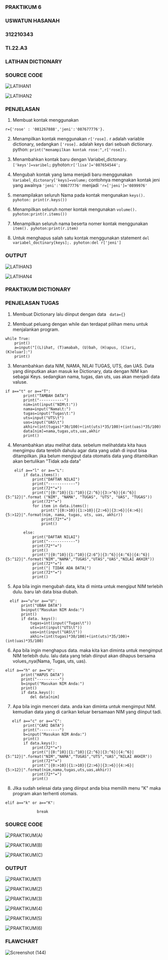 ### PRAKTIKUM 6
### USWATUN HASANAH
### 312210343
### TI.22.A3
### LATIHAN DICTIONARY
### SOURCE CODE

![LATIHAN1](https://user-images.githubusercontent.com/115516474/204223756-12eba764-4b81-4aa5-98f6-c8c65bb0fcc8.png)

![LATIHAN2](https://user-images.githubusercontent.com/115516474/204223950-4ef27932-44f1-4d52-a364-6797961de6f0.png)

### PENJELASAN

1. Membuat kontak menggunakan 

`
r={'rose' : '081267888','jeni':'087677776'}.
`

2. Menampilkan kontak menggunakan `r['rose].` r adalah variable dictionary, sedangkan `['rose].` adalah keys dari sebuah dictionary. python:
`
print("menampilkan kontak rose:",r['rose]).
`

3. Menambahkan kontak baru dengan Variabel_dictonary.`['keys']=varibel;` pyhoton:`r['lisa']='087654544';`

4. Mengubah kontak yang lama menjadi baru menggunakan `Variabel_dictonary['keys]=volume;` contohnya mengnakan kontak jeni yang awalnya
`'jeni':'08677776'`  menjadi
`'r=['jeni']='0899976'`

5. menampilakan seluruh Nama pada kontak mengunakan `keys(). pyhoton: print(r.keys())`

6. Menampilkan seluruh nomer kontak mengunakan `volume(). pyhoton:print(r.items())`

7. Menampilkan seluruh nama beserta nomer kontak menggunakan `item(). pyhoton:print(r.item)`

8. Untuk menghapus salah satu kontak menggunakan statement `del variabel_doctinary[keys];. pyhoton:del r['jeni']`

### OUTPUT

![LATIHAN3](https://user-images.githubusercontent.com/115516474/204227231-8eb4d080-26f1-45fe-8844-a3446847a0cf.png)

![LATIHAN4](https://user-images.githubusercontent.com/115516474/204227282-dd29b52d-271d-443d-b643-a0d3a29e293e.png)

### PRAKTIKUM DICTIONARY

### PENJELASAN TUGAS

1. Membuat Dictionary lalu diinput dengan data  ` data={}`

2. Membuat peluang dengan while dan terdapat pilihan menu untuk menjalankan program.


```
while True:
    print()
    a=input("[(L)ihat, (T)amabah, (U)bah, (H)apus, (C)ari, (K)eluar]:")
    print()
```   
    
3. Menambahkan data NIM, NAMA, NILAI TUGAS, UTS, dan UAS. Data yang diinputkan akan masuk ke Dictionary, data dengan NIM kan sebagai Keys. 
   sedangkan nama, tugas, dan uts, uas akan menjadi data valuse.
    
```
if a=="t" or a=="T":
        print("TAMBAH DATA")
        print("-----------")
        nim=int(input("NIM\t:"))
        nama=input("Nama\t:")
        tugas=input("Tugas\t:")
        uts=input("UTS\t")
        uas=input("UAS\t")
        akhir=(int(tugas)*30/100)+(int(uts)*35/100)+(int(uas)*35/100)
        data[nim]=nama,tugas,uts,uas,akhir
        print()
 ```       
        
        
4. Menambahkan atau melihat data. sebelum melihatdata kita haus mengimpu data terebih dahulu agar data yang udah di input bisa ditampilkan.
   jika belum mengiput data otomatis data yang ditambilkan akan bertulikan "Tidak ada data"
   
```
    elif a=="l" or a=="L":
        if data.items():
            print("DAFTAR NILAI")
            print("------------")
            print(72*"=")
            print("|{0:^10}|{1:^10}|{2:^6}|{3:>^6}|{4:^6}|{5:^12}|".format ("NIM", "NAMA", "TUGAS", "UTS", "UAS", "TUGAS"))
            print(72*"=")
            for item in data.items():
                print("|{0:>10}|{1:>10}|{2:>6}|{3:>6}|{4:>6}|{5:>12}|".format(nim, nama, tugas, uts, uas, akhir))
                print(72*"=")
                print()

        else:
            print("DAFTAR NILAI")
            print("------------")
            print(72*"=")
            print()
            print("|{0:^10}|{1:^10}|{2:6^}|{3:^6}|{4:^6}|{4:^6}|{5:^12}|".format("NIM","NAMA","TUGAS","UTAS","UAS","NILAI AKHIR"))
            print(72*"=")
            print("| TIDAK ADA DATA|")
            print(72*"=")
            print()
```
 
           
            
5. Apa bila ingin mengubah data, kita di minta untuk mengiput NIM terlebih dulu. baru lah data bisa diubah.
  
  
 ```
   elif a=="u"or a=="U":
        print("UBAH DATA")
        b=input("Masukan NIM Anda:")
        print()
        if data. keys():
            tugas=int(input("Tugas\t"))
            uts=int(input("UTS\t"))
            uas=int(input("UAS\t"))
            akhir=(int(tugas)*30/100)+(int(uts)*35/100)+(int(uas)*35/100)
```            
            
6. Apa bila ingin menghapus data. maka kita kan diminta untuk mengimput NIM terlebih dulu. lalu data yang telah diinput akan dihapus bersama
volues_nya(Nama, Tugas, uts, uas).
 
 ```
 elif a=="h" or a=="H":
        print("HAPUS DATA")
        print("----------")
        b=input("Masukan NIM Anda:")
        print()
        if data.keys():
            del data[nim]
```            
            
7. Apa bila ingin menceri data. anda kan diminta untuk mengimput NIM. kemudian data yang di carikan keluar bersamaan NIM yang diinput tadi.
   
   
```   
   elif a=="c" or a=="C":
        print("CARI DATA")
        print("---------")
        b=input("Masukan NIM Anda:")
        print()
        if data.keys():
            print(72*"=")
            print("|{0:^10}|{1:^10}|{2:^6}|{3:^6}|{4:^6}|{5:^12}|".format("NIM","NAMA","TUGAS","UTS","UAS","NILAI AKHIR"))
            print(72*"=")
            print("|{0:>10}|{1:>10}|{2:>6}|{3:>6}|{4:>6}|{5:>12}|".format(nim,nama,tugas,uts,uas,akhir))
            print(72*"=")
            print()
```            
            
8. JIka sudah selesai data yang diinput anda bisa memilih menu "K" maka program akan terhenti otomais.

```
elif a=="k" or a=="K":

              break
```


### SOURCE CODE

![PRAKTIKUM(A)](https://user-images.githubusercontent.com/115516474/204231724-4ed10888-aa14-43cd-bb80-9908c7dd2dbf.png)

![PRAKTIKUM(B)](https://user-images.githubusercontent.com/115516474/204231772-cd430bbb-4326-458d-a666-2bf9559e1677.png)

![PRAKTIKUM(C)](https://user-images.githubusercontent.com/115516474/204231807-06018b04-2582-4414-bb6a-70e3c6d1c435.png)


### OUTPUT

![PRAKTIKUM(1)](https://user-images.githubusercontent.com/115516474/204231876-09c52ba9-0d2e-442a-b63a-f9b94babfce3.png)

![PRAKTIKUM(2)](https://user-images.githubusercontent.com/115516474/204231914-496e2c92-e5e3-4185-9f31-1cd22fba87e7.png)

![PRAKTIKUM(3)](https://user-images.githubusercontent.com/115516474/204231943-8292ddb4-6ea9-4b26-9248-8a231218e826.png)

![PRAKTIKUM(4)](https://user-images.githubusercontent.com/115516474/204231968-63343716-3456-4573-92ed-7590c655c22d.png)

![PRAKTIKUM(5)](https://user-images.githubusercontent.com/115516474/204231992-025cac37-c62d-45a0-a85e-1bfb8fe3ce3e.png)

![PRAKTIKUM(6)](https://user-images.githubusercontent.com/115516474/204232035-c3e5daba-7e48-4703-8c83-21cd003e71a8.png)


### FLAWCHART

![Screenshot (144)](https://user-images.githubusercontent.com/115516474/204239158-474480e2-06f6-4832-a84f-de9d2b3c73fb.png)
